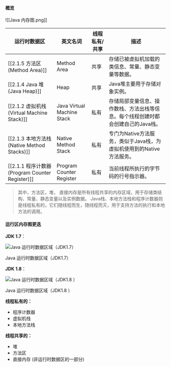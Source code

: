 

#### 概览
![[Java 内存图.png]]



| 运行时数据区                                  | 英文名词                       | 线程私有/共享 | 描述                                         |
| --------------------------------------- | -------------------------- | ------- | ------------------------------------------ |
| [[2.1.5 方法区 (Method Area)]]               | Method Area                | 共享      | 存储已被虚拟机加载的类信息、常量、静态变量等数据。                  |
| [[2.1.4 Java 堆(Java Heap)]]               | Heap                       | 共享      | Java堆主要用于存储对象实例。                           |
| [[2.1.2 虚拟机栈(Virtual Machine Stack)]]     | Java Virtual Machine Stack | 私有      | 存储局部变量信息、操作数栈、方法出栈等信息。每个线程创建时都会创建自己的Java栈。 |
| [[2.1.3 本地⽅法栈(Native Method Stacks)]]     | Native Method Stack        | 私有      | 专门为Native方法服务，类似于Java栈，为虚拟机使用到的Native方法服务。 |
| [[2.1.1 程序计数器(Program Counter Register)]] | Program Counter Register   | 私有      | 当前线程所执行的字节码的行号指示器。                         |


> 其中，方法区，堆， 直接内存是所有线程共享的内存区域，用于存储类结构、常量、静态变量以及实例数据。
> Java栈、本地方法栈和程序计数器则是线程私有的，它们随线程而生，随线程而灭，用于支持方法的执行和本地方法的调用。


#### 运行区内存图更迭

**JDK 1.7**：

![Java 运行时数据区域（JDK1.7）](https://oss.javaguide.cn/github/javaguide/java/jvm/java-runtime-data-areas-jdk1.7.png)

Java 运行时数据区域（JDK1.7）

**JDK 1.8**：

![Java 运行时数据区域（JDK1.8 ）](https://oss.javaguide.cn/github/javaguide/java/jvm/java-runtime-data-areas-jdk1.8.png)

Java 运行时数据区域（JDK1.8 ）

**线程私有的：**

- 程序计数器
- 虚拟机栈
- 本地方法栈

**线程共享的：**

- 堆
- 方法区
- 直接内存 (非运行时数据区的一部分)
